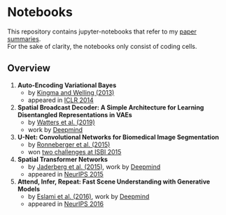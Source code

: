 # Notebooks

This repository contains jupyter-notebooks that refer to my [paper summaries](https://borea17.github.io/paper_summaries/).   
For the sake of clarity, the notebooks only consist of coding cells.

## Overview

1. **Auto-Encoding Variational Bayes**
    * by [Kingma and Welling (2013)](https://arxiv.org/abs/1312.6114)
    * appeared in [ICLR 2014](https://www.youtube.com/watch?v=rjZL7aguLAs)
2. **Spatial Broadcast Decoder: A Simple Architecture for Learning Disentangled Representations in VAEs**
    * by [Watters et al. (2019)](https://arxiv.org/abs/1312.6114)
    * work by [Deepmind](https://deepmind.com/research/publications/spatial-broadcast-decoder-simple-architecture-learning-disentangled-representations-vaes)
3. **U-Net: Convolutional Networks for Biomedical Image Segmentation**
    * by [Ronneberger et al. (2015)](https://arxiv.org/abs/1505.04597)
    * won [two challenges at ISBI 2015](https://lmb.informatik.uni-freiburg.de/people/ronneber/isbi2015/)
4. **Spatial Transformer Networks**
    * by [Jaderberg et al. (2015)](https://arxiv.org/abs/1506.02025), work by [Deepmind](https://deepmind.com/research/publications/spatial-transformer-networks)
    * appeared in [NeurIPS 2015](https://papers.nips.cc/paper/5854-spatial-transformer-networks)
5. **Attend, Infer, Repeat: Fast Scene Understanding with Generative Models**
    * by [Eslami et al. (2016)](https://arxiv.org/abs/1603.08575), work by [Deepmind](https://deepmind.com/research/publications/attend-infer-repeat-fast-scene-understanding-generative-models)
    * appeared in [NeurIPS 2016](https://papers.nips.cc/paper/2016/file/52947e0ade57a09e4a1386d08f17b656-Paper.pdf)

